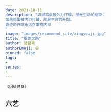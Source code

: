 ```yaml
---
date: 2021-10-11
description: "如果鸡蛋被外力打碎，那是生命的结束；
如果鸡蛋被内力打破，那是生命的开始。
奇迹的开端永远在事物内部
"
image: "images/recommend_site/xingyouji.jpg"
title: "锻体之路"
author: 诸葛青
authorEmoji: 😃
pinned: false
tags:
- 
series:
-
---
```


``《囚徒健身》``

## 六艺


